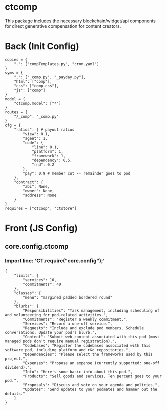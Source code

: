 # ctcomp
This package includes the necessary blockchain/widget/api components for direct generative compensation for content creators.


# Back (Init Config)

    copies = {
    	".": ["compTemplates.py", "cron.yaml"]
    }
    syms = {
    	".": ["_comp.py", "_payday.py"],
    	"html": ["comp"],
    	"css": ["comp.css"],
    	"js": ["comp"]
    }
    model = {
    	"ctcomp.model": ["*"]
    }
    routes = {
    	"/_comp": "_comp.py"
    }
    cfg = {
    	"ratios": { # payout ratios
    		"view": 0.1,
    		"agent": 1,
    		"code": {
    			"line": 0.1,
    			"platform": 1,
    			"framework": 1,
    			"dependency": 0.5,
    			"rnd": 0.2
    		},
    		"pay": 0.9 # member cut -- remainder goes to pod
    	},
    	"contract": {
    		"abi": None,
    		"owner": None,
    		"address": None
    	}
    }
    requires = ["ctcoop", "ctstore"]

# Front (JS Config)

## core.config.ctcomp
### Import line: 'CT.require("core.config");'
    {
    	"limits": {
    		"services": 10,
    		"commitments": 40
    	},
    	"classes": {
    		"menu": "margined padded bordered round"
    	},
    	"blurbs": {
    		"Responsibilities": "Task management, including scheduling of and volunteering for pod-related activities.",
    		"Commitments": "Register a weekly commitment.",
    		"Services": "Record a one-off service.",
    		"Requests": "Include and exclude pod members. Schedule conversations. Update your pod's blurb.",
    		"Content": "Submit web content associated with this pod (most managed pods don't require manual registration).",
    		"Codebases": "Register the codebases associated with this software pod, including platform and r&d repositories.",
    		"Dependencies": "Please select the frameworks used by this project.",
    		"Expenses": "Propose an expense (currently supported: one-off dividend).",
    		"Info": "Here's some basic info about this pod.",
    		"Products": "Sell goods and services. Ten percent goes to your pod.",
    		"Proposals": "Discuss and vote on your agenda and policies.",
    		"Updates": "Send updates to your podmates and hammer out the details."
    	}
    }